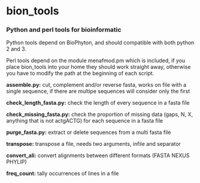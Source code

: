 # bion_tools
### Python and perl tools for bioinformatic 

Python tools depend on BioPhyton, and should compatible with both python 2 and 3.

Perl tools depend on the module menafmod.pm which is included, if you place bion_tools into your home they should work straight away, otherwise you have to modify the path at the beginning of each script.

**assemble.py:** cut, complement and/or reverse fasta, works on file with a single sequence, if there are multipe sequences will consider only the first

**check_length_fasta.py:** check the length of every sequence in a fasta file

**check_missing_fasta.py:** check the proportion of missing data (gaps, N, X, anything that is not actgACTG) for each sequence in a fasta file

**purge_fasta.py:** extract or delete sequences from a multi fasta file

**transpose:** transpose a file, needs two arguments, infile and separator

**convert_ali:** convert alignments between different formats (FASTA NEXUS PHYLIP)

**freq_count:** tally occurrences of lines in a file

